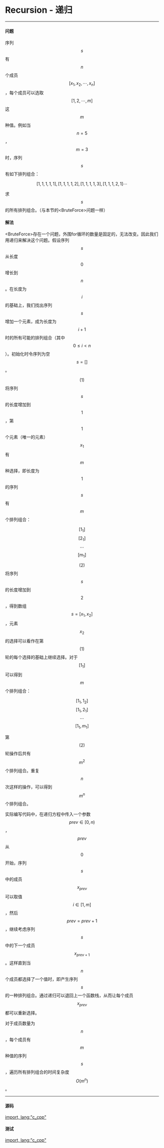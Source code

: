 <script type="text/javascript" src="https://cdnjs.cloudflare.com/ajax/libs/mathjax/2.7.1/MathJax.js?config=TeX-AMS-MML_HTMLorMML"/></script>
<script> gitbook.events.bind("page.change", function() { MathJax.Hub.Queue(["Typeset",MathJax.Hub]); } </script>

# Recursion - 递归

--------

#### 问题

序列$$ s $$有$$ n $$个成员$$ [x_1,x_2, \cdots ,x_n] $$，每个成员可以选取$$ [1,2, \cdots ,m] $$这$$ m $$种值。例如当$$ n = 5 $$，$$ m = 3 $$时，序列$$ s $$有如下排列组合：

$$
[1,1,1,1,1], [1,1,1,1,2], [1,1,1,1,3], [1,1,1,2,1] \cdots
$$

求$$ s $$的所有排列组合。（与本节的&lt;BruteForce&gt;问题一样）

#### 解法

&lt;BruteForce&gt;存在一个问题，外围for循环的数量是固定的，无法改变。因此我们用递归来解决这个问题。假设序列$$ s $$从长度$$ 0 $$增长到$$ n $$。在长度为$$ i $$的基础上，我们找出序列$$ s $$增加一个元素，成为长度为$$ i+1 $$时的所有可能的排列组合（其中$$ 0 \le i \lt n $$）。初始化时令序列为空$$ s = [] $$。

$$ (1) $$ 将序列$$ s $$的长度增加到$$ 1 $$，第$$ 1 $$个元素（唯一的元素）$$ x_1 $$有$$ m $$种选择，即长度为$$ 1 $$的序列$$ s $$有$$ m $$个排列组合：

$$
[1_1]
$$
$$
[2_1]
$$
$$
\cdots
$$
$$
[m_1]
$$

$$ (2) $$ 将序列$$ s $$的长度增加到$$ 2 $$，得到数组$$ s = [x_1,x_2] $$，元素$$ x_2 $$的选择可以看作在第$$ (1) $$轮的每个选择的基础上继续选择。对于$$ [1_1] $$可以得到$$ m $$个排列组合：

$$
[1_1,1_2]
$$
$$
[1_1,2_1]
$$
$$
\cdots
$$
$$
[1_1,m_1]
$$

第$$ (2) $$轮操作后共有$$ m^2 $$个排列组合。重复$$ n $$次这样的操作，可以得到$$ m^n $$个排列组合。

实际编写代码中，在递归方程中传入一个参数$$ prev \in [0,n) $$，$$ prev $$从$$ 0 $$开始，序列$$ s $$中的成员$$ x_{prev} $$可以取值$$ i \in [1,m] $$，然后$$ prev = prev+1 $$，继续考虑序列$$ s $$中的下一个成员$$ x_{prev+1} $$。这样直到当$$ n $$个成员都选择了一个值时，即产生序列$$ s $$的一种排列组合。通过递归可以退回上一个函数栈，从而让每个成员$$ x_{prev} $$都可以重新选择。

对于成员数量为$$ n $$，每个成员有$$ m $$种值的序列$$ s $$，遍历所有排列组合的时间复杂度$$ O(m^n) $$。

--------

#### 源码

[import, lang:"c_cpp"](../../../src/Search/Recursion.h)

#### 测试

[import, lang:"c_cpp"](../../../src/Search/Recursion.cpp)
